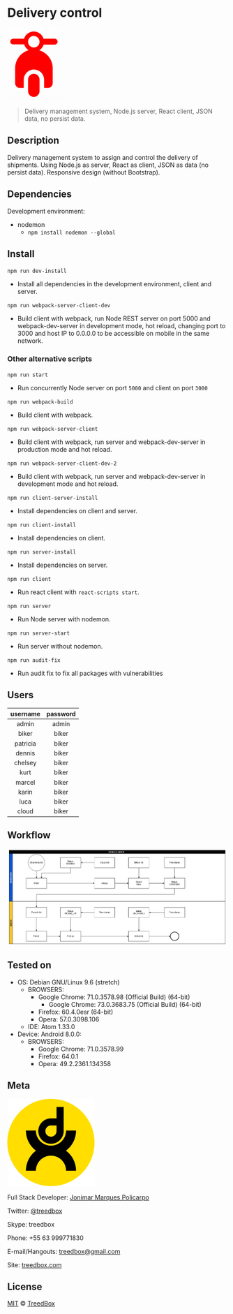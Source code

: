 # Delivery control

![Icon](assets/delivery-control.png)

> Delivery management system, Node.js server, React client, JSON data, no persist data.

## Description

Delivery management system to assign and control the delivery of shipments.
Using Node.js as server, React as client, JSON as data (no persist data). Responsive design (without Bootstrap).

## Dependencies

Development environment:

- nodemon
  - `npm install nodemon --global`

## Install

`npm run dev-install`

- Install all dependencies in the development environment, client and server.

`npm run webpack-server-client-dev`

- Build client with webpack,
  run Node REST server on port 5000 and
  webpack-dev-server in development mode, hot reload,
  changing port to 3000 and host IP to 0.0.0.0 to be accessible on mobile in the same network.

### Other alternative scripts

`npm run start`

- Run concurrently Node server on port `5000` and client on port `3000`

`npm run webpack-build`

- Build client with webpack.

`npm run webpack-server-client`

- Build client with webpack, run server and webpack-dev-server
  in production mode and hot reload.

`npm run webpack-server-client-dev-2`

- Build client with webpack, run server and webpack-dev-server in development mode and hot reload.

`npm run client-server-install`

- Install dependencies on client and server.

`npm run client-install`

- Install dependencies on client.

`npm run server-install`

- Install dependencies on server.

`npm run client`

- Run react client with `react-scripts start`.

`npm run server`

- Run Node server with nodemon.

`npm run server-start`

- Run server without nodemon.

`npm run audit-fix`

- Run audit fix to fix all packages with vulnerabilities

## Users

| username | password |
| :------: | :------: |
|  admin   |  admin   |
|  biker   |  biker   |
| patricia |  biker   |
|  dennis  |  biker   |
| chelsey  |  biker   |
|   kurt   |  biker   |
|  marcel  |  biker   |
|  karin   |  biker   |
|   luca   |  biker   |
|  cloud   |  biker   |

## Workflow

![Delivery control Workflow](assets/treedbox-delivery-control-workflow.png)

## Tested on

- OS: Debian GNU/Linux 9.6 (stretch)
  - BROWSERS:
    - Google Chrome: 71.0.3578.98 (Official Build) (64-bit)
      - Google Chrome: 73.0.3683.75 (Official Build) (64-bit)
    - Firefox: 60.4.0esr (64-bit)
    - Opera: 57.0.3098.106
  - IDE: Atom 1.33.0
- Device: Android 8.0.0:
  - BROWSERS:
    - Google Chrome: 71.0.3578.99
    - Firefox: 64.0.1
    - Opera: 49.2.2361.134358

## Meta

![treedbox.com](assets/treedbox.png)

Full Stack Developer: [Jonimar Marques Policarpo](http://linkedin.com/treedbox "LinkEdin")

Twitter: [@treedbox](http://twitter.com/treedbox)

Skype: treedbox

Phone: +55 63 999771830

E-mail/Hangouts: [treedbox@gmail.com](mailto:treedbox@gmail.com)

Site: [treedbox.com](http://treedbox.com)

## License

[MIT](LICENSE.md) © [TreedBox](https://github.com/treedbox)
